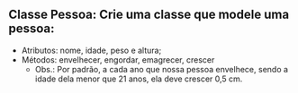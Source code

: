 ## Classe Pessoa: Crie uma classe que modele uma pessoa:

- Atributos: nome, idade, peso e altura;
- Métodos: envelhecer, engordar, emagrecer, crescer
  - Obs.: Por padrão, a cada ano que nossa pessoa envelhece, sendo a idade
    dela menor que 21 anos, ela deve crescer 0,5 cm.
